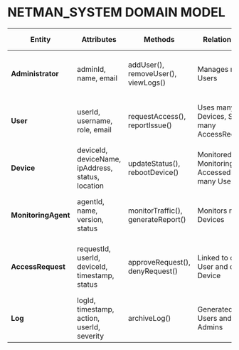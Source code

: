 # NETMAN_SYSTEM DOMAIN MODEL

| Entity             | Attributes                                                              | Methods                              | Relationships                                           | Business Rules                                                              |
|--------------------|-------------------------------------------------------------------------|--------------------------------------|---------------------------------------------------------|------------------------------------------------------------------------------|
| **Administrator**  | adminId, name, email                                                    | addUser(), removeUser(), viewLogs()  | Manages many Users                                      | Only Admin can add or remove Users                                          |
| **User**           | userId, username, role, email                                           | requestAccess(), reportIssue()       | Uses many Devices, Submits many AccessRequests          | Users can only access authorized devices                                    |
| **Device**         | deviceId, deviceName, ipAddress, status, location                       | updateStatus(), rebootDevice()       | Monitored by MonitoringAgent, Accessed by many Users    | A device can be accessed only if it is "active"                             |
| **MonitoringAgent**| agentId, name, version, status                                          | monitorTraffic(), generateReport()   | Monitors many Devices                                   | One agent can monitor multiple devices                                      |
| **AccessRequest**  | requestId, userId, deviceId, timestamp, status                          | approveRequest(), denyRequest()      | Linked to one User and one Device                       | A user can have multiple pending access requests                            |
| **Log**            | logId, timestamp, action, userId, severity                              | archiveLog()                          | Generated by Users and Admins                           | Logs must be kept for at least 30 days                                      |
